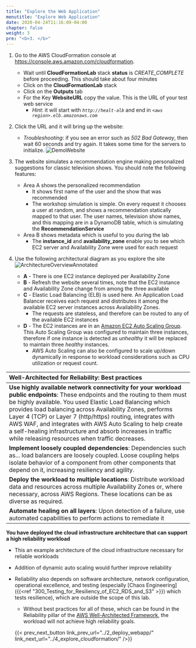```yaml
---
title: "Explore the Web Application"
menutitle: "Explore Web Application"
date: 2020-04-24T11:16:09-04:00
chapter: false
weight: 3
pre: "<b>3. </b>"
---
```


1. Go to the AWS CloudFormation console at <https://console.aws.amazon.com/cloudformation>.
    * Wait until **CloudFormationLab** stack **status** is _CREATE_COMPLETE_ before proceeding. This should take about four minutes
    * Click on the **CloudFormationLab** stack
    * Click on the **Outputs** tab
    * For the Key **WebsiteURL** copy the value.  This is the URL of your test web service
      * _Hint_: it will start with _`http://healt-alb`_ and end in _`<aws region>.elb.amazonaws.com`_
    

1. Click the URL and it will bring up the website: 
    * _Troubleshooting_: if you see an error such as _502 Bad Gateway_, then wait 60 seconds and try again. It takes some time for the servers to initialize.
      ![DemoWebsite](/Reliability/300_Health_Checks_and_Dependencies/Images/DemoWebsite.png)

1. The website simulates a recommendation engine making personalized suggestions for classic television shows. You should note the following features:
      * Area A shows the personalized recommendation
          * It shows first name of the user and the show that was recommended
          * The workshop simulation is simple. On every request it chooses a user at random, and shows a recommendation statically mapped to that user. The user names, television show names, and this mapping are in a DynamoDB table, which is simulating the **RecommendationService**
      * Area B shows metadata which is useful to you during the lab
          * The **instance_id** and **availability_zone** enable you to see which EC2 server and Availability Zone were used for each request

1. Use the following architectural diagram as you explore the site
    ![ArchitectureOverviewAnnotated](/Reliability/100_Deploy_CloudFormation/Images/ArchitectureOverviewAnnotated.png)
    * **A** - There is one EC2 instance deployed per Availability Zone
    * **B** - Refresh the website several times, note that the EC2 instance and Availability Zone change from among the three available
    * **C** - Elastic Load Balancing (ELB) is used here.  An Application Load Balancer receives each request and distributes it among the available EC2 server instances across Availability Zones.
        * The requests are stateless, and therefore can be routed to any of the available EC2 instances
    * **D** - The EC2 instances are in an [Amazon EC2 Auto Scaling Group](http://aws.amazon.com/ec2/autoscaling). This Auto Scaling Group was configured to maintain three instances, therefore if one instance is detected as _unhealthy_ it will be replaced to maintain three _healthy_ instances.
        * AWS Auto Scaling can also be configured to scale up/down dynamically in response to workload considerations such as CPU utilization or request count.

|Well-Architected for Reliability: Best practices|
|:--|
|**Use highly available network connectivity for your workload public endpoints**: These endpoints and the routing to them must be highly available. You used Elastic Load Balancing which provides load balancing across Availability Zones, performs Layer 4 (TCP) or Layer 7 (http/https) routing, integrates with AWS WAF, and integrates with AWS Auto Scaling to help create a self-healing infrastructure and absorb increases in traffic while releasing resources when traffic decreases.|
|**Implement loosely coupled dependencies**: Dependencies such as... load balancers are loosely coupled. Loose coupling helps isolate behavior of a component from other components that depend on it, increasing resiliency and agility.|
|**Deploy the workload to multiple locations**: Distribute workload data and resources across multiple Availability Zones or, where necessary, across AWS Regions. These locations can be as diverse as required.|
|**Automate healing on all layers**: Upon detection of a failure, use automated capabilities to perform actions to remediate it|

**You have deployed the cloud infrastructure architecture that can support a high reliability workload**

* This an example architecture of the cloud infrastructure necessary for reliable workloads
* Addition of dynamic auto scaling would further improve reliability
* Reliability also depends on software architecture, network configuration, operational excellence, and testing (especially [Chaos Engineering]({{<ref "300_Testing_for_Resiliency_of_EC2_RDS_and_S3" >}}) which tests resilience), which are outside the scope of this lab. 
  * Without best practices for all of these, which can be found in the Reliability pillar of the [AWS Well-Architected Framework](https://aws.amazon.com/architecture/well-architected/), the workload will not achieve high reliability goals.

  {{< prev_next_button link_prev_url="../2_deploy_webapp/" link_next_url="../4_explore_cloudformation/" />}}